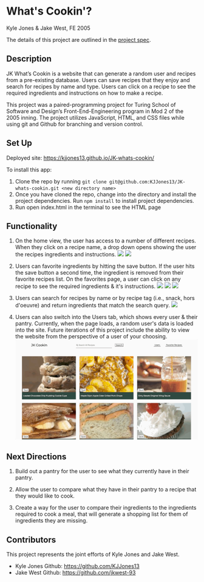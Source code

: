 # What's Cookin'?
Kyle Jones & Jake West, FE 2005

The details of this project are outlined in the <a href="https://frontend.turing.io/projects/whats-cookin.html" target="\__blank">project spec</a>.


## Description
JK What’s Cookin is a website that can generate a random user and recipes from a pre-existing database. Users can save recipes that they enjoy and search for recipes by name and type. Users can click on a recipe to see the required ingredients and instructions on how to make a recipe.

This project was a paired-programming project for Turing School of Software and Design’s Front-End-Engineering program in Mod 2 of the 2005 inning. The project utilizes JavaScript, HTML, and CSS files while using git and Github for branching and version control.

## Set Up 
Deployed site: https://kjjones13.github.io/JK-whats-cookin/

To install this app:
1. Clone the repo by running `git clone git@github.com:KJJones13/JK-whats-cookin.git <new directory name>`
2. Once you have cloned the repo, change into the directory and install the project dependencies. Run `npm install` to install project dependencies.
3. Run open index.html in the terminal to see the HTML page

## Functionality
1. On the home view, the user has access to a number of different recipes. When they click on a recipe name, a drop down opens showing the user the recipes ingredients and instructions.
![](assets/jkw-homepage.gif)
![](assets/jkw-homeview-dropdowns.gif)

2. Users can favorite ingredients by hitting the save button. If the user hits the save button a second time, the ingredient is removed from their favorite recipes list. On the favorites page, a user can click on any recipe to see the required ingredients & it's instructions.
![](assets/jkw-addFavorite.gif)
![](assets/jkw-removeFavorite.gif)
![](assets/jkw-favoritePopup.gif)

3. Users can search for recipes by name or by recipe tag (i.e., snack, hors d'oeuvre) and return ingredients that match the search query.
![](assets/jkw-search-pork.gif)

4. Users can also switch into the Users tab, which shows every user & their pantry. Currently, when the page loads, a random user's data is loaded into the site. Future iterations of this project include the ability to view the website from the perspective of a user of your choosing.
![](assets/jkw-User-view.gif)

## Next Directions

1. Build out a pantry for the user to see what they currently have in their pantry.

2. Allow the user to compare what they have in their pantry to a recipe that they would like to cook.

3. Create a way for the user to compare their ingredients to the ingredients required to cook a meal, that will generate a shopping list for them of ingredients they are missing.

## Contributors
This project represents the joint efforts of Kyle Jones and Jake West.
* Kyle Jones Github: https://github.com/KJJones13
* Jake West Github: https://github.com/jkwest-93
